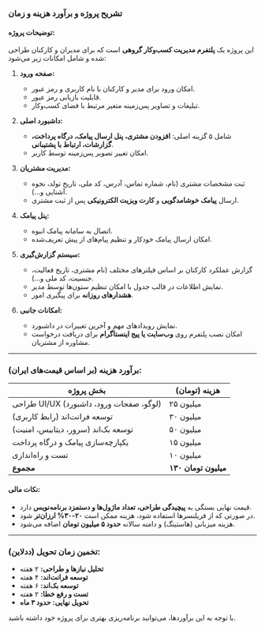 ### **تشریح پروژه و برآورد هزینه و زمان**

#### **توضیحات پروژه:**
این پروژه یک **پلتفرم مدیریت کسب‌وکار گروهی** است که برای مدیران و کارکنان طراحی شده و شامل امکانات زیر می‌شود:

1. **صفحه ورود:**  
   - امکان ورود برای مدیر و کارکنان با نام کاربری و رمز عبور.  
   - قابلیت بازیابی رمز عبور.
   - تبلیغات و تصاویر پس‌زمینه‌ متغیر مرتبط با فضای کسب‌وکار.

2. **داشبورد اصلی:**  
   - شامل ۵ گزینه اصلی: **افزودن مشتری، پنل ارسال پیامک، درگاه پرداخت، گزارشات، ارتباط با پشتیبانی**.  
   - امکان تغییر تصویر پس‌زمینه توسط کاربر.

3. **مدیریت مشتریان:**  
   - ثبت مشخصات مشتری (نام، شماره تماس، آدرس، کد ملی، تاریخ تولد، نحوه آشنایی و...).
   - ارسال **پیامک خوشامدگویی** و **کارت ویزیت الکترونیکی** پس از ثبت مشتری.

4. **پنل پیامک:**  
   - اتصال به سامانه پیامک انبوه.  
   - امکان ارسال پیامک خودکار و تنظیم پیام‌های از پیش تعریف‌شده.

5. **سیستم گزارش‌گیری:**  
   - گزارش عملکرد کارکنان بر اساس فیلترهای مختلف (نام مشتری، تاریخ فعالیت، جنسیت، کد ملی و...).
   - نمایش اطلاعات در قالب جدول با امکان تنظیم ستون‌ها توسط مدیر.
   - **هشدارهای روزانه** برای پیگیری امور.

6. **امکانات جانبی:**  
   - نمایش رویدادهای مهم و آخرین تغییرات در داشبورد.
   - امکان نصب پلتفرم روی **وب‌سایت یا پیج اینستاگرام** برای دریافت درخواست مشاوره از مشتریان.

---

### **برآورد هزینه (بر اساس قیمت‌های ایران):**  
| بخش پروژه                               | هزینه (تومان)      |  
|------------------------------------------|---------------------|  
| طراحی UI/UX (لوگو، صفحات ورود، داشبورد) | ۲۵ میلیون           |  
| توسعه فرانت‌اند (رابط کاربری)          | ۳۰ میلیون           |  
| توسعه بک‌اند (سرور، دیتابیس، امنیت)    | ۵۰ میلیون           |  
| یکپارچه‌سازی پیامک و درگاه پرداخت      | ۱۵ میلیون           |  
| تست و راه‌اندازی                         | ۱۰ میلیون           |  
| **مجموع**                                | **۱۳۰ میلیون تومان** |  

#### **نکات مالی:**
- قیمت نهایی بستگی به **پیچیدگی طراحی، تعداد ماژول‌ها و دستمزد برنامه‌نویس** دارد.
- در صورتی که از فریلنسرها استفاده شود، هزینه ممکن است **۲۰-۳۰% ارزان‌تر** شود.
- هزینه میزبانی (هاستینگ) و دامنه سالانه **حدود ۵ میلیون تومان** اضافه می‌شود.

---

### **تخمین زمان تحویل (ددلاین):**  
- **تحلیل نیازها و طراحی:** ۲ هفته  
- **توسعه فرانت‌اند:** ۴ هفته  
- **توسعه بک‌اند:** ۶ هفته  
- **تست و رفع خطا:** ۲ هفته  
- **تحویل نهایی:** **حدود ۳ ماه**  

با توجه به این برآوردها، می‌توانید برنامه‌ریزی بهتری برای پروژه خود داشته باشید.
